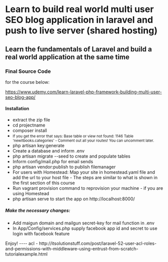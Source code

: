 <h1>Learn to build real world multi user SEO blog application in laravel and push to live server (shared hosting)</h1>
<h2>Learn the fundamentals of Laravel and build a real world application at the same time</h2>

<h3>Final Source Code</h3> for the course below:

https://www.udemy.com/learn-laravel-php-framework-building-multi-user-seo-blog-app/

<h4>Installation</h4>

<ul>
<li>extract the zip file</li>
<li>cd projectname</li>
<li>composer install</li>
<li><small>If you get the error that says: Base table or view not found: 1146 Table 'newitbooks.categories' - Comment out all your routes! You can uncomment later.</small></li>
<li>php artisan key:generate</li>
<li>Create a database and inform .env</li>
<li>php artisan migrate --seed to create and populate tables</li>
<li>Inform config/mail.php for email sends</li>
<li>php artisan vendor:publish to publish filemanager</li>
<li>For users with Homestead: Map your site in homestead.yaml file and add the url to your host file - The steps are similar to what is shown in the first section of this course</li>
<li>Run vagrant provision command to reprovision your machine - if you are using Homestead</li>
<li>php artisan serve to start the app on http://localhost:8000/</li>
</ul>

<h5>Make the necessary changes:</h5>
<ul>
<li>Add maigun domain and mailgun secret-key for mail function in .env</li>
<li>In App/Config/services.php supply facebook app id and secret to use login with facebook feature</li>
</ul>
Enjoy!
----
acl - http://itsolutionstuff.com/post/laravel-52-user-acl-roles-and-permissions-with-middleware-using-entrust-from-scratch-tutorialexample.html
